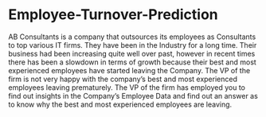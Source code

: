 # Employee-Turnover-Prediction
AB Consultants is a company that outsources its employees as Consultants to top various IT firms. They have been in the Industry for a long time. Their business had been increasing quite well over past, however in recent times there has been a slowdown in terms of growth because their best and most experienced employees have started leaving the Company. The VP of the firm is not very happy with the company’s best and most experienced employees leaving prematurely. The VP of the firm has employed you to find out insights in the Company’s Employee Data and find out an answer as to know why the best and most experienced employees are leaving.
